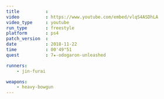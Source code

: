 ```yaml
---
title          :
video          : https://www.youtube.com/embed/vlqS4ASDhLA
video_type     : youtube
run_type       : freestyle
platform       : ps4
patch_version  :
date           : 2018-11-22
time           : 00'49"51
quest          : 7★-odogaron-unleashed

runners:
    - jin-furai

weapons:
    - heavy-bowgun
---
```

